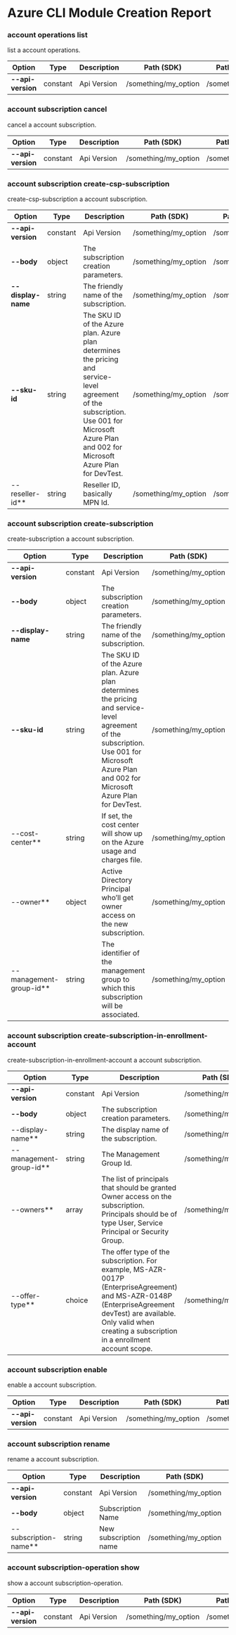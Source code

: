 # Azure CLI Module Creation Report

### account operations list

list a account operations.

|Option|Type|Description|Path (SDK)|Path (swagger)|
|------|----|-----------|----------|--------------|
|**--api-version**|constant|Api Version|/something/my_option|/something/myOption|
### account subscription cancel

cancel a account subscription.

|Option|Type|Description|Path (SDK)|Path (swagger)|
|------|----|-----------|----------|--------------|
|**--api-version**|constant|Api Version|/something/my_option|/something/myOption|
### account subscription create-csp-subscription

create-csp-subscription a account subscription.

|Option|Type|Description|Path (SDK)|Path (swagger)|
|------|----|-----------|----------|--------------|
|**--api-version**|constant|Api Version|/something/my_option|/something/myOption|
|**--body**|object|The subscription creation parameters.|/something/my_option|/something/myOption|
|**--display-name**|string|The friendly name of the subscription.|/something/my_option|/something/myOption|
|**--sku-id**|string|The SKU ID of the Azure plan. Azure plan determines the pricing and service-level agreement of the subscription.  Use 001 for Microsoft Azure Plan and 002 for Microsoft Azure Plan for DevTest.|/something/my_option|/something/myOption|
|--reseller-id**|string|Reseller ID, basically MPN Id.|/something/my_option|/something/myOption|
### account subscription create-subscription

create-subscription a account subscription.

|Option|Type|Description|Path (SDK)|Path (swagger)|
|------|----|-----------|----------|--------------|
|**--api-version**|constant|Api Version|/something/my_option|/something/myOption|
|**--body**|object|The subscription creation parameters.|/something/my_option|/something/myOption|
|**--display-name**|string|The friendly name of the subscription.|/something/my_option|/something/myOption|
|**--sku-id**|string|The SKU ID of the Azure plan. Azure plan determines the pricing and service-level agreement of the subscription.  Use 001 for Microsoft Azure Plan and 002 for Microsoft Azure Plan for DevTest.|/something/my_option|/something/myOption|
|--cost-center**|string|If set, the cost center will show up on the Azure usage and charges file.|/something/my_option|/something/myOption|
|--owner**|object|Active Directory Principal who’ll get owner access on the new subscription.|/something/my_option|/something/myOption|
|--management-group-id**|string|The identifier of the management group to which this subscription will be associated.|/something/my_option|/something/myOption|
### account subscription create-subscription-in-enrollment-account

create-subscription-in-enrollment-account a account subscription.

|Option|Type|Description|Path (SDK)|Path (swagger)|
|------|----|-----------|----------|--------------|
|**--api-version**|constant|Api Version|/something/my_option|/something/myOption|
|**--body**|object|The subscription creation parameters.|/something/my_option|/something/myOption|
|--display-name**|string|The display name of the subscription.|/something/my_option|/something/myOption|
|--management-group-id**|string|The Management Group Id.|/something/my_option|/something/myOption|
|--owners**|array|The list of principals that should be granted Owner access on the subscription. Principals should be of type User, Service Principal or Security Group.|/something/my_option|/something/myOption|
|--offer-type**|choice|The offer type of the subscription. For example, MS-AZR-0017P (EnterpriseAgreement) and MS-AZR-0148P (EnterpriseAgreement devTest) are available. Only valid when creating a subscription in a enrollment account scope.|/something/my_option|/something/myOption|
### account subscription enable

enable a account subscription.

|Option|Type|Description|Path (SDK)|Path (swagger)|
|------|----|-----------|----------|--------------|
|**--api-version**|constant|Api Version|/something/my_option|/something/myOption|
### account subscription rename

rename a account subscription.

|Option|Type|Description|Path (SDK)|Path (swagger)|
|------|----|-----------|----------|--------------|
|**--api-version**|constant|Api Version|/something/my_option|/something/myOption|
|**--body**|object|Subscription Name|/something/my_option|/something/myOption|
|--subscription-name**|string|New subscription name|/something/my_option|/something/myOption|
### account subscription-operation show

show a account subscription-operation.

|Option|Type|Description|Path (SDK)|Path (swagger)|
|------|----|-----------|----------|--------------|
|**--api-version**|constant|Api Version|/something/my_option|/something/myOption|